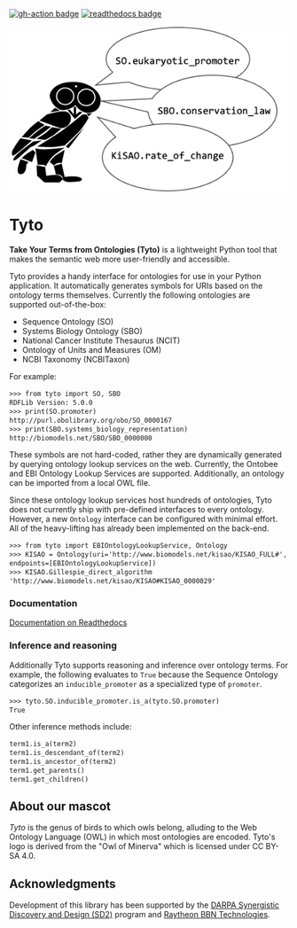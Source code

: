 [![gh-action badge](https://github.com/SynBioDex/tyto/workflows/CI/badge.svg)](https://github.com/SynBioDex/tyto/actions)
[![readthedocs badge](https://readthedocs.org/projects/tyto/badge/)](https://tyto.readthedocs.io/en/latest/index.html)

<img src="tyto.png" height="300" />

# Tyto
**Take Your Terms from Ontologies (Tyto)** is a lightweight Python tool that makes the semantic web more user-friendly and accessible.

Tyto provides a handy interface for ontologies for use in your Python application. It automatically generates symbols for URIs based on the ontology terms themselves. Currently the following ontologies are supported out-of-the-box:

- Sequence Ontology (SO)
- Systems Biology Ontology (SBO)
- National Cancer Institute Thesaurus (NCIT)
- Ontology of Units and Measures (OM)
- NCBI Taxonomy (NCBITaxon)

For example:
```
>>> from tyto import SO, SBO
RDFLib Version: 5.0.0
>>> print(SO.promoter)
http://purl.obolibrary.org/obo/SO_0000167
>>> print(SBO.systems_biology_representation)
http://biomodels.net/SBO/SBO_0000000
```
These symbols are not hard-coded, rather they are dynamically generated by querying ontology lookup services on the web. Currently, the Ontobee and EBI Ontology Lookup Services are supported.  Additionally, an ontology can be imported from a local OWL file.

Since these ontology lookup services host hundreds of ontologies, Tyto does not currently ship with pre-defined interfaces to every ontology.  However, a new `Ontology` interface can be configured with minimal effort.  All of the heavy-lifting has already been implemented on the back-end. 
```
>>> from tyto import EBIOntologyLookupService, Ontology
>>> KISAO = Ontology(uri='http://www.biomodels.net/kisao/KISAO_FULL#', endpoints=[EBIOntologyLookupService])
>>> KISAO.Gillespie_direct_algorithm
'http://www.biomodels.net/kisao/KISAO#KISAO_0000029'
```

### Documentation

[Documentation on Readthedocs](https://tyto.readthedocs.io/en/latest/index.html)

### Inference and reasoning

Additionally Tyto supports reasoning and inference over ontology terms.  For example, the following evaluates to `True` because the Sequence Ontology categorizes an `inducible_promoter` as a specialized type of `promoter`. 
```
>>> tyto.SO.inducible_promoter.is_a(tyto.SO.promoter)
True
```
Other inference methods include:
```
term1.is_a(term2)
term1.is_descendant_of(term2)
term1.is_ancestor_of(term2)
term1.get_parents()
term1.get_children()
```

## About our mascot

_Tyto_ is the genus of birds to which owls belong, alluding to the Web Ontology Language (OWL) in which most ontologies are encoded. Tyto's logo is derived from the "Owl of Minerva" which is licensed under CC BY-SA 4.0.

## Acknowledgments

Development of this library has been supported by the [DARPA Synergistic Discovery and Design (SD2)](https://www.darpa.mil/program/synergistic-discovery-and-design) program and [Raytheon BBN Technologies](http://bbn.com/).
